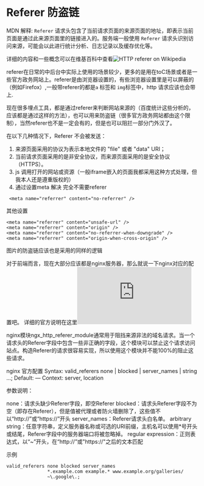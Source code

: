 # Referer 防盗链

MDN 解释:
`Referer` 请求头包含了当前请求页面的来源页面的地址，即表示当前页面是通过此来源页面里的链接进入的。服务端一般使用 `Referer` 请求头识别访问来源，可能会以此进行统计分析、日志记录以及缓存优化等。

详细的内容和一些概念可以在维基百科中查看![HTTP referer on Wikipedia](https://zh.wikipedia.org/wiki/HTTP%E5%8F%83%E7%85%A7%E4%BD%8D%E5%9D%80)


referer在日常的中后台中实际上使用的场景较少，更多的是用在toC场景或者是一些官方政务网站上。referer是由浏览器设置的，有些浏览器设置里是可以屏蔽的（例如Firefox）,一般带referer的都是`a` 标签和 `img`标签中，http 请求应该也会带上.

现在很多埋点工具，都是通过referer来判断网站来源的（百度统计这些分析的，应该都是通过这样的方法），也可以用来防盗链（很多官方政务网站都由这个限制），当然referer也不是一定会有的，但是也可以阻拦一部分门外汉了。

在以下几种情况下，Referer 不会被发送：

1. 来源页面采用的协议为表示本地文件的 "file" 或者 "data" URI；
2. 当前请求页面采用的是非安全协议，而来源页面采用的是安全协议（HTTPS）。
3. js 调用打开的网站或资源（一般iframe嵌入的页面我都采用这种方式处理，但我本人还是遵重版权的）
4. 通过设置meta 解决
完全不需要referer
```
 <meta name="referrer" content="no-referrer" />
```
其他设置
```
<meta name="referrer" content="unsafe-url" />
<meta name="referrer" content="origin" />
<meta name="referrer" content="no-referrer-when-downgrade" />
<meta name="referrer" content="origin-when-cross-origin" />
```

图片的防盗链应该也是采用的同样的逻辑

对于前端而言，现在大部分应该都是nginx服务器，那么就说一下nginx对应的配置吧。
详细的官方说明在这里![ngx_http_referer_module](http://nginx.org/en/docs/http/ngx_http_referer_module.html)


nginx模块ngx_http_referer_module通常用于阻挡来源非法的域名请求。当一个请求头的Referer字段中包含一些非正确的字段，这个模块可以禁止这个请求访问站点。构造Referer的请求很容易实现，所以使用这个模块并不能100%的阻止这些请求。

nginx 官方配置
Syntax:	valid_referers none | blocked | server_names | string ...;
Default:	—
Context:	server, location

参数说明：

none：请求头缺少Referer字段，即空Referer
blocked：请求头Referer字段不为空（即存在Referer），但是值被代理或者防火墙删除了，这些值不以“http://”或“https://”开头
server_names：Referer请求头白名单。
arbitrary string：任意字符串，定义服务器名称或可选的URI前缀，主机名可以使用*号开头或结尾，Referer字段中的服务器端口将被忽略掉。
regular expression：正则表达式，以“~”开头，在“http://”或"https://"之后的文本匹配
 
示例
```
valid_referers none blocked server_names
               *.example.com example.* www.example.org/galleries/
               ~\.google\.;
```
